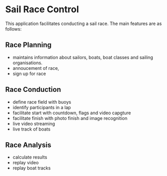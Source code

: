 # Sail Race Control
This application facilitates conducting a sail race. The main features are as follows:
## Race Planning
- maintains information about sailors, boats, boat classes and sailing organisations.
- annoucement of race,
- sign up for race
## Race Conduction
- define race field with buoys
- identify participants in a lap
- facilitate start with countdown, flags and video capgture
- facilitate finish with photo finish and image recognition
- live video streaming
- live track of boats
## Race Analysis
- calculate results
- replay video
- replay boat tracks
